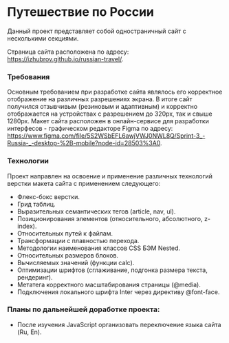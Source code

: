 # Путешествие по России
Данный проект представляет собой одностраничный сайт с несколькими секциями.

Страница сайта расположена по адресу: https://izhubrov.github.io/russian-travel/.

### Требования
Основным требованием при разработке сайта являлось его корректное отображение на различных разрешениях экрана.
В итоге сайт получился отзывчивым (резиновым и адаптивным) и корректно отображается на устройствах с разрешением до 320px, так и свыше 1280px.
Макет сайта расположен в онлайн-сервисе для разработки интерфесов - графическом редакторе Figma по адресу: https://www.figma.com/file/5S2WSbEFL6awjVWJ0NWL8Q/Sprint-3_-Russia-_-desktop-%2B-mobile?node-id=28503%3A0.

### Технологии
Проект направлен на освоение и применение различных технологий верстки макета сайта с применением следующего:
* Флекс-бокс верстки.
* Грид таблиц.
* Выразительных семантических тегов (article, nav, ul).
* Позиционирования элементов (относительного, абсолютного, z-index).
* Относительных путей к файлам.
* Трансформации с плавностью перехода.
* Методологии наименования классов CSS БЭМ Nested.
* Относительных размеров блоков.
* Вычисляемых значений (функции calc).
* Оптимизации шрифтов (сглаживание, подгонка размера текста, рендеринг).
* Метатега корректного масштабирования страницы (@media).
* Подключения локального шрифта Inter через директиву @font-face.

### Планы по дальнейшей доработке проекта:
* После изучения JavaScript организовать переключение языка сайта (Ru, En).
